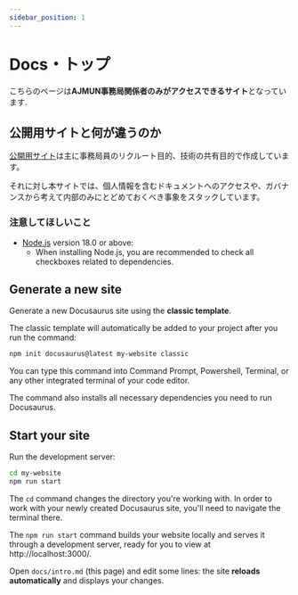 ```yaml
---
sidebar_position: 1
---
```


# Docs・トップ

こちらのページは**AJMUN事務局関係者のみがアクセスできるサイト**となっています.

## 公開用サイトと何が違うのか

[公開用サイト](https://mogi.re4lity.com)は主に事務局員のリクルート目的、技術の共有目的で作成しています。

それに対し本サイトでは、個人情報を含むドキュメントへのアクセスや、ガバナンスから考えて内部のみにとどめておくべき事象をスタックしています。

### 注意してほしいこと

- [Node.js](https://nodejs.org/en/download/) version 18.0 or above:
  - When installing Node.js, you are recommended to check all checkboxes related to dependencies.

## Generate a new site

Generate a new Docusaurus site using the **classic template**.

The classic template will automatically be added to your project after you run the command:

```bash
npm init docusaurus@latest my-website classic
```

You can type this command into Command Prompt, Powershell, Terminal, or any other integrated terminal of your code editor.

The command also installs all necessary dependencies you need to run Docusaurus.

## Start your site

Run the development server:

```bash
cd my-website
npm run start
```

The `cd` command changes the directory you're working with. In order to work with your newly created Docusaurus site, you'll need to navigate the terminal there.

The `npm run start` command builds your website locally and serves it through a development server, ready for you to view at http://localhost:3000/.

Open `docs/intro.md` (this page) and edit some lines: the site **reloads automatically** and displays your changes.
